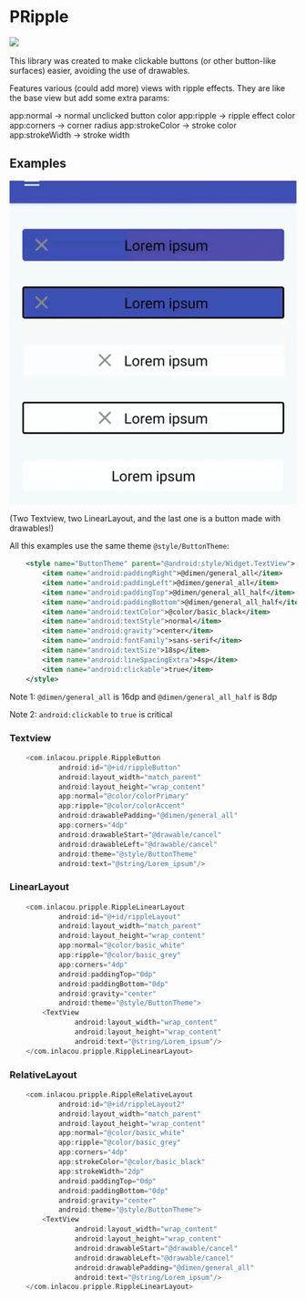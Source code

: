 # PRipple

[![](https://jitpack.io/v/inlacou/PRipple.svg)](https://jitpack.io/#inlacou/PRipple)

This library was created to make clickable buttons (or other button-like surfaces) easier, avoiding the use of drawables.

Features various (could add more) views with ripple effects. They are like the base view but add some extra params:

app:normal -> normal unclicked button color
app:ripple -> ripple effect color
app:corners -> corner radius
app:strokeColor -> stroke color
app:strokeWidth -> stroke width

## Examples
![pripple_showcase1](https://github.com/inlacou/PRipple/blob/master/pripple_showcase1.gif)

(Two Textview, two LinearLayout, and the last one is a button made with drawables!)

All this examples use the same theme `@style/ButtonTheme`:
```xml
    <style name="ButtonTheme" parent="@android:style/Widget.TextView">
        <item name="android:paddingRight">@dimen/general_all</item>
        <item name="android:paddingLeft">@dimen/general_all</item>
        <item name="android:paddingTop">@dimen/general_all_half</item>
        <item name="android:paddingBottom">@dimen/general_all_half</item>
        <item name="android:textColor">@color/basic_black</item>
        <item name="android:textStyle">normal</item>
        <item name="android:gravity">center</item>
        <item name="android:fontFamily">sans-serif</item>
        <item name="android:textSize">18sp</item>
        <item name="android:lineSpacingExtra">4sp</item>
        <item name="android:clickable">true</item>
    </style>
```
Note 1: `@dimen/general_all` is 16dp and `@dimen/general_all_half` is 8dp

Note 2: `android:clickable` to `true` is critical

### Textview
```kt
    <com.inlacou.pripple.RippleButton
            android:id="@+id/rippleButton"
            android:layout_width="match_parent"
            android:layout_height="wrap_content"
            app:normal="@color/colorPrimary"
            app:ripple="@color/colorAccent"
            android:drawablePadding="@dimen/general_all"
            app:corners="4dp"
            android:drawableStart="@drawable/cancel"
            android:drawableLeft="@drawable/cancel"
            android:theme="@style/ButtonTheme"
            android:text="@string/Lorem_ipsum"/>
```

### LinearLayout
```kt
    <com.inlacou.pripple.RippleLinearLayout
            android:id="@+id/rippleLayout"
            android:layout_width="match_parent"
            android:layout_height="wrap_content"
            app:normal="@color/basic_white"
            app:ripple="@color/basic_grey"
            app:corners="4dp"
            android:paddingTop="0dp"
            android:paddingBottom="0dp"
            android:gravity="center"
            android:theme="@style/ButtonTheme">
        <TextView
                android:layout_width="wrap_content"
                android:layout_height="wrap_content"
                android:text="@string/Lorem_ipsum"/>
    </com.inlacou.pripple.RippleLinearLayout>
```

### RelativeLayout
```kt
    <com.inlacou.pripple.RippleRelativeLayout
            android:id="@+id/rippleLayout2"
            android:layout_width="match_parent"
            android:layout_height="wrap_content"
            app:normal="@color/basic_white"
            app:ripple="@color/basic_grey"
            app:corners="4dp"
            app:strokeColor="@color/basic_black"
            app:strokeWidth="2dp"
            android:paddingTop="0dp"
            android:paddingBottom="0dp"
            android:gravity="center"
            android:theme="@style/ButtonTheme">
        <TextView
                android:layout_width="wrap_content"
                android:layout_height="wrap_content"
                android:drawableStart="@drawable/cancel"
                android:drawableLeft="@drawable/cancel"
                android:drawablePadding="@dimen/general_all"
                android:text="@string/Lorem_ipsum"/>
    </com.inlacou.pripple.RippleLinearLayout>
```
